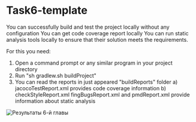 # Task6-template

You can successfully build and test the project locally without any configuration
You can get code coverage report locally
You can run static analysis tools locally to ensure that their solution meets the requirements.

For this you need:
1) Open a command prompt or any similar program in your project directory
2) Run "sh gradlew.sh buildProject"
3) You can read the reports in just appeared "buildReports" folder
	a) jacocoTestReport.xml provides code coverage information
	b) checkStyleReport.xml fingBugsReport.xml and pmdReport.xml provide information about static analysis
	
	
![Результаты 6-й главы](https://user-images.githubusercontent.com/24904825/103380233-eb95c680-4af0-11eb-8713-3c29203e643c.PNG)

